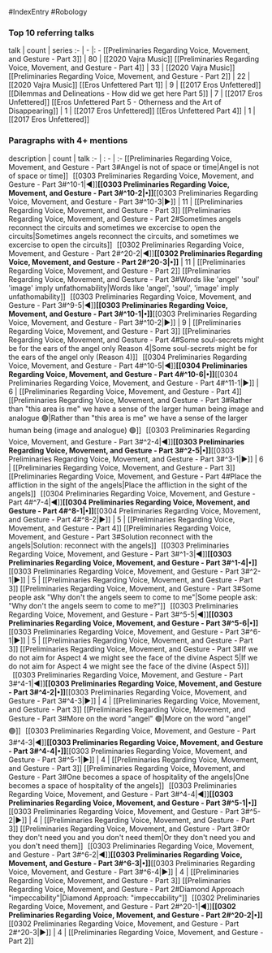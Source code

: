 #IndexEntry #Robology

### Top 10 referring talks
talk | count | series
:- | - |: -
[[Preliminaries Regarding Voice, Movement, and Gesture - Part 3]] | 80 | [[2020 Vajra Music]]
[[Preliminaries Regarding Voice, Movement, and Gesture - Part 4]] | 33 | [[2020 Vajra Music]]
[[Preliminaries Regarding Voice, Movement, and Gesture - Part 2]] | 22 | [[2020 Vajra Music]]
[[Eros Unfettered Part 1]] | 9 | [[2017 Eros Unfettered]]
[[Dilemmas and Delineations - How did we get here Part 5]] | 7 | [[2017 Eros Unfettered]]
[[Eros Unfettered Part 5 - Otherness and the Art of Disappearing]] | 1 | [[2017 Eros Unfettered]]
[[Eros Unfettered Part 4]] | 1 | [[2017 Eros Unfettered]]

### Paragraphs with 4+ mentions
description | count | talk
:- | : - | :-
[[Preliminaries Regarding Voice, Movement, and Gesture - Part 3#Angel is not of space or time\|Angel is not of space or time]] &nbsp;&nbsp;[[0303 Preliminaries Regarding Voice, Movement, and Gesture - Part 3#^10-1\|◀]]**[[0303 Preliminaries Regarding Voice, Movement, and Gesture - Part 3#^10-2\|•]]**[[0303 Preliminaries Regarding Voice, Movement, and Gesture - Part 3#^10-3\|▶]] | 11 | [[Preliminaries Regarding Voice, Movement, and Gesture - Part 3]]
[[Preliminaries Regarding Voice, Movement, and Gesture - Part 2#Sometimes angels reconnect the circuits and sometimes we excercise to open the circuits\|Sometimes angels reconnect the circuits, and sometimes we excercise to open the circuits]] &nbsp;&nbsp;[[0302 Preliminaries Regarding Voice, Movement, and Gesture - Part 2#^20-2\|◀]]**[[0302 Preliminaries Regarding Voice, Movement, and Gesture - Part 2#^20-3\|•]]** | 11 | [[Preliminaries Regarding Voice, Movement, and Gesture - Part 2]]
[[Preliminaries Regarding Voice, Movement, and Gesture - Part 3#Words like 'angel' 'soul' 'image' imply unfathomability\|Words like 'angel', 'soul', 'image' imply unfathomability]] &nbsp;&nbsp;[[0303 Preliminaries Regarding Voice, Movement, and Gesture - Part 3#^9-5\|◀]]**[[0303 Preliminaries Regarding Voice, Movement, and Gesture - Part 3#^10-1\|•]]**[[0303 Preliminaries Regarding Voice, Movement, and Gesture - Part 3#^10-2\|▶]] | 9 | [[Preliminaries Regarding Voice, Movement, and Gesture - Part 3]]
[[Preliminaries Regarding Voice, Movement, and Gesture - Part 4#Some soul-secrets might be for the ears of the angel only Reason 4\|Some soul-secrets might be for the ears of the angel only (Reason 4)]] &nbsp;&nbsp;[[0304 Preliminaries Regarding Voice, Movement, and Gesture - Part 4#^10-5\|◀]]**[[0304 Preliminaries Regarding Voice, Movement, and Gesture - Part 4#^10-6\|•]]**[[0304 Preliminaries Regarding Voice, Movement, and Gesture - Part 4#^11-1\|▶]] | 6 | [[Preliminaries Regarding Voice, Movement, and Gesture - Part 4]]
[[Preliminaries Regarding Voice, Movement, and Gesture - Part 3#Rather than "this area is me" we have a sense of the larger human being image and analogue 🟢\|Rather than "this area is me" we have a sense of the larger human being (image and analogue) 🟢]] &nbsp;&nbsp;[[0303 Preliminaries Regarding Voice, Movement, and Gesture - Part 3#^2-4\|◀]]**[[0303 Preliminaries Regarding Voice, Movement, and Gesture - Part 3#^2-5\|•]]**[[0303 Preliminaries Regarding Voice, Movement, and Gesture - Part 3#^3-1\|▶]] | 6 | [[Preliminaries Regarding Voice, Movement, and Gesture - Part 3]]
[[Preliminaries Regarding Voice, Movement, and Gesture - Part 4#Place the affliction in the sight of the angels\|Place the affliction in the sight of the angels]] &nbsp;&nbsp;[[0304 Preliminaries Regarding Voice, Movement, and Gesture - Part 4#^7-4\|◀]]**[[0304 Preliminaries Regarding Voice, Movement, and Gesture - Part 4#^8-1\|•]]**[[0304 Preliminaries Regarding Voice, Movement, and Gesture - Part 4#^8-2\|▶]] | 5 | [[Preliminaries Regarding Voice, Movement, and Gesture - Part 4]]
[[Preliminaries Regarding Voice, Movement, and Gesture - Part 3#Solution reconnect with the angels\|Solution: reconnect with the angels]] &nbsp;&nbsp;[[0303 Preliminaries Regarding Voice, Movement, and Gesture - Part 3#^1-3\|◀]]**[[0303 Preliminaries Regarding Voice, Movement, and Gesture - Part 3#^1-4\|•]]**[[0303 Preliminaries Regarding Voice, Movement, and Gesture - Part 3#^2-1\|▶]] | 5 | [[Preliminaries Regarding Voice, Movement, and Gesture - Part 3]]
[[Preliminaries Regarding Voice, Movement, and Gesture - Part 3#Some people ask "Why don't the angels seem to come to me"\|Some people ask: "Why don't the angels seem to come to me?"]] &nbsp;&nbsp;[[0303 Preliminaries Regarding Voice, Movement, and Gesture - Part 3#^5-5\|◀]]**[[0303 Preliminaries Regarding Voice, Movement, and Gesture - Part 3#^5-6\|•]]**[[0303 Preliminaries Regarding Voice, Movement, and Gesture - Part 3#^6-1\|▶]] | 5 | [[Preliminaries Regarding Voice, Movement, and Gesture - Part 3]]
[[Preliminaries Regarding Voice, Movement, and Gesture - Part 3#If we do not aim for Aspect 4 we might see the face of the divine Aspect 5\|If we do not aim for Aspect 4 we might see the face of the divine (Aspect 5)]] &nbsp;&nbsp;[[0303 Preliminaries Regarding Voice, Movement, and Gesture - Part 3#^4-1\|◀]]**[[0303 Preliminaries Regarding Voice, Movement, and Gesture - Part 3#^4-2\|•]]**[[0303 Preliminaries Regarding Voice, Movement, and Gesture - Part 3#^4-3\|▶]] | 4 | [[Preliminaries Regarding Voice, Movement, and Gesture - Part 3]]
[[Preliminaries Regarding Voice, Movement, and Gesture - Part 3#More on the word "angel" 🟢\|More on the word "angel" 🟢]] &nbsp;&nbsp;[[0303 Preliminaries Regarding Voice, Movement, and Gesture - Part 3#^4-3\|◀]]**[[0303 Preliminaries Regarding Voice, Movement, and Gesture - Part 3#^4-4\|•]]**[[0303 Preliminaries Regarding Voice, Movement, and Gesture - Part 3#^5-1\|▶]] | 4 | [[Preliminaries Regarding Voice, Movement, and Gesture - Part 3]]
[[Preliminaries Regarding Voice, Movement, and Gesture - Part 3#One becomes a space of hospitality of the angels\|One becomes a space of hospitality of the angels]] &nbsp;&nbsp;[[0303 Preliminaries Regarding Voice, Movement, and Gesture - Part 3#^4-4\|◀]]**[[0303 Preliminaries Regarding Voice, Movement, and Gesture - Part 3#^5-1\|•]]**[[0303 Preliminaries Regarding Voice, Movement, and Gesture - Part 3#^5-2\|▶]] | 4 | [[Preliminaries Regarding Voice, Movement, and Gesture - Part 3]]
[[Preliminaries Regarding Voice, Movement, and Gesture - Part 3#Or they don't need you and you don't need them\|Or they don't need you and you don't need them]] &nbsp;&nbsp;[[0303 Preliminaries Regarding Voice, Movement, and Gesture - Part 3#^6-2\|◀]]**[[0303 Preliminaries Regarding Voice, Movement, and Gesture - Part 3#^6-3\|•]]**[[0303 Preliminaries Regarding Voice, Movement, and Gesture - Part 3#^6-4\|▶]] | 4 | [[Preliminaries Regarding Voice, Movement, and Gesture - Part 3]]
[[Preliminaries Regarding Voice, Movement, and Gesture - Part 2#Diamond Approach "impeccability"\|Diamond Approach: "impeccability"]] &nbsp;&nbsp;[[0302 Preliminaries Regarding Voice, Movement, and Gesture - Part 2#^20-1\|◀]]**[[0302 Preliminaries Regarding Voice, Movement, and Gesture - Part 2#^20-2\|•]]**[[0302 Preliminaries Regarding Voice, Movement, and Gesture - Part 2#^20-3\|▶]] | 4 | [[Preliminaries Regarding Voice, Movement, and Gesture - Part 2]]


